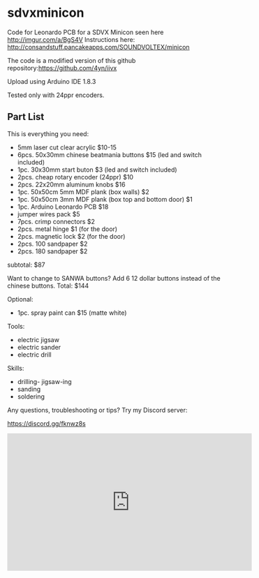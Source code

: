 # sdvxminicon
Code for Leonardo PCB for a SDVX Minicon seen here http://imgur.com/a/BgS4V
Instructions here: http://consandstuff.pancakeapps.com/SOUNDVOLTEX/minicon

The code is a modified version of this github repository:https://github.com/4yn/iivx

Upload using Arduino IDE 1.8.3

Tested only with 24ppr encoders.

## Part List

This is everything you need:

- 5mm laser cut clear acrylic $10-15
- 6pcs. 50x30mm chinese beatmania buttons $15 (led and switch included)
- 1pc. 30x30mm start buton $3 (led and switch included)
- 2pcs. cheap rotary encoder (24ppr) $10
- 2pcs. 22x20mm aluminum knobs $16
- 1pc. 50x50cm 5mm MDF plank (box walls) $2
- 1pc. 50x50cm 3mm MDF plank (box top and bottom door) $1
- 1pc. Arduino Leonardo PCB $18
- jumper wires pack $5
- 7pcs. crimp connectors $2 
- 2pcs. metal hinge $1 (for the door)
- 2pcs. magnetic lock $2 (for the door)
- 2pcs. 100 sandpaper $2
- 2pcs. 180 sandpaper $2

subtotal: $87

Want to change to SANWA buttons?
Add 6 12 dollar buttons instead of the chinese buttons.
Total: $144

Optional:
- 1pc. spray paint can $15 (matte white)

Tools:
- electric jigsaw
- electric sander
- electric drill

Skills:
- drilling- jigsaw-ing
- sanding
- soldering

Any questions, troubleshooting or tips? Try my Discord server:

https://discord.gg/fknwz8s


<iframe width="560" height="315" src="https://www.youtube.com/embed/E9P4BUwEMpI" frameborder="0" allowfullscreen></iframe>

